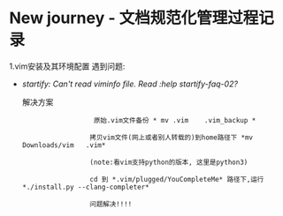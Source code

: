 # New journey - 文档规范化管理过程记录

1.vim安装及其环境配置
遇到问题:
* *startify: Can't read viminfo file. Read :help startify-faq-02?*

   解决方案
   
                        原始.vim文件备份 * mv .vim    .vim_backup *
                       
                       拷贝vim文件(网上或者别人转载的)到home路径下 *mv Downloads/vim   .vim*
                       
                       (note:看vim支持python的版本, 这里是python3)
                       
                       cd 到 *.vim/plugged/YouCompleteMe* 路径下,运行*./install.py --clang-completer*
                       
                       问题解决!!!!

